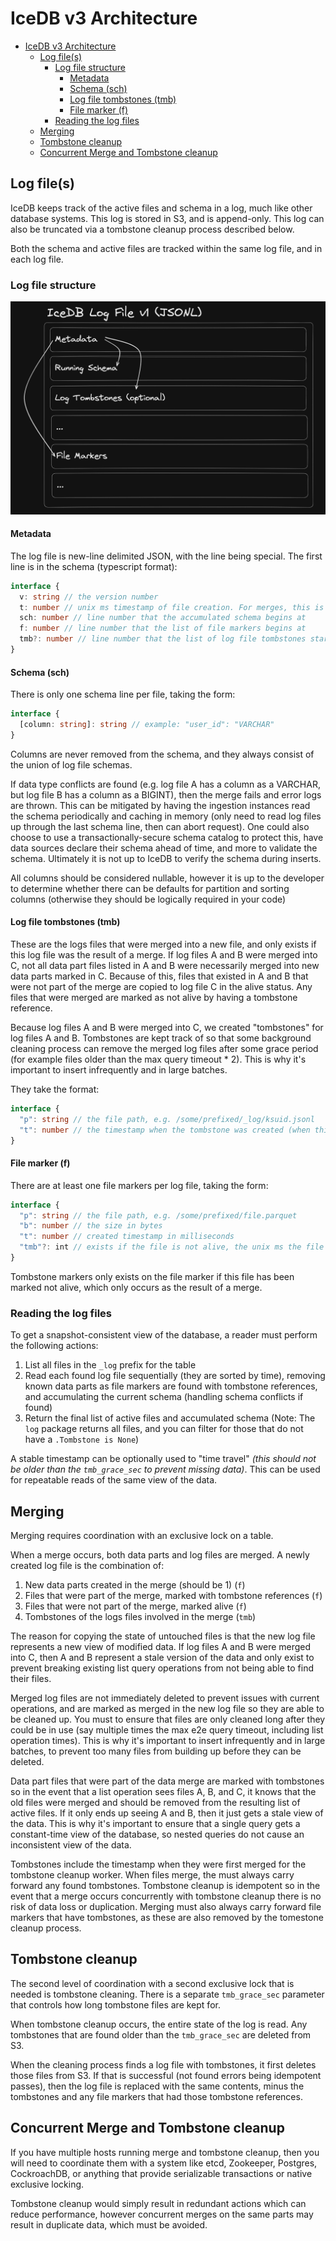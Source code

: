 # IceDB v3 Architecture

<!-- TOC -->

* [IceDB v3 Architecture](#icedb-v3-architecture)
    * [Log file(s)](#log-files)
        * [Log file structure](#log-file-structure)
            * [Metadata](#metadata)
            * [Schema (sch)](#schema-sch)
            * [Log file tombstones (tmb)](#log-file-tombstones-tmb)
            * [File marker (f)](#file-marker-f)
        * [Reading the log files](#reading-the-log-files)
    * [Merging](#merging)
    * [Tombstone cleanup](#tombstone-cleanup)
    * [Concurrent Merge and Tombstone cleanup](#concurrent-merge-and-tombstone-cleanup)

<!-- TOC -->

## Log file(s)

IceDB keeps track of the active files and schema in a log, much like other database systems. This log is stored in S3,
and is append-only. This log can also be truncated via a tombstone cleanup process described below.

Both the schema and active files are tracked within the same log file, and in each log file.

### Log file structure

![log file structure](img/log-format.png)

#### Metadata

The log file is new-line delimited JSON, with the line being special. The first line is in the schema (typescript
format):

```ts
interface {
  v: string // the version number
  t: number // unix ms timestamp of file creation. For merges, this is the timestamp after listing ends and merging logic begins, for append operations, it's the moment metadata is created, tombstone cleanup leaves the current value when replacing a file
  sch: number // line number that the accumulated schema begins at
  f: number // line number that the list of file markers begins at
  tmb?: number // line number that the list of log file tombstones start at
}
```

#### Schema (sch)

There is only one schema line per file, taking the form:

```ts
interface {
  [column: string]: string // example: "user_id": "VARCHAR"
}
```

Columns are never removed from the schema, and they always consist of the union of log file schemas.

If data type conflicts are found (e.g. log file A has a column as a VARCHAR, but log file B has a column as a BIGINT),
then the merge fails and error logs are thrown. This can be mitigated by having the ingestion instances read the schema
periodically and caching in memory (only need to read log files up through the last schema line, then can abort
request). One could also choose to use a transactionally-secure schema catalog to protect this, have data sources
declare their schema ahead of time, and more to validate the schema. Ultimately it is not up to IceDB to verify the
schema during inserts.

All columns should be considered nullable, however it is up to the developer to determine whether there can be defaults for partition and sorting columns (otherwise they should be logically required in your code)

#### Log file tombstones (tmb)

These are the logs files that were merged into a new file, and only exists if this log file was the result of a merge.
If log files A and B were merged into C, not all data part files listed in A and B were necessarily merged into new data
parts marked in C. Because of this, files that existed in A and B that were not part of the merge are copied to log file
C in the alive status. Any files that were merged are marked as not alive by having a tombstone reference.

Because log files A and B were merged into C, we created "tombstones" for log files A and B. Tombstones are kept track
of so that some background cleaning process can remove the merged log files after some grace period (for example files
older than the max query timeout * 2). This is why it's important to insert infrequently and in large batches.

They take the format:

```ts
interface {
  "p": string // the file path, e.g. /some/prefixed/_log/ksuid.jsonl
  "t": number // the timestamp when the tombstone was created (when this log file was first part of a merge)
}
```

#### File marker (f)

There are at least one file markers per log file, taking the form:

```ts
interface {
  "p": string // the file path, e.g. /some/prefixed/file.parquet
  "b": number // the size in bytes
  "t": number // created timestamp in milliseconds
  "tmb"?: int // exists if the file is not alive, the unix ms the file was tombstoned
}
```

Tombstone markers only exists on the file marker if this file has been marked not alive, which only occurs as the 
result of a merge.

### Reading the log files

To get a snapshot-consistent view of the database, a reader must perform the following actions:

1. List all files in the `_log` prefix for the table
2. Read each found log file sequentially (they are sorted by time), removing known data parts as file markers are found
   with tombstone references, and accumulating the current schema (handling schema conflicts if found)
3. Return the final list of active files and accumulated schema (Note: The `log` package returns all files, and you 
   can filter for those that do not have a `.Tombstone is None`)

A stable timestamp can be optionally used to "time travel" *(this should not be older than the `tmb_grace_sec` to
prevent missing data)*. This can be used for repeatable reads of the same view of the data.

## Merging

Merging requires coordination with an exclusive lock on a table.

When a merge occurs, both data parts and log files are merged. A newly created log file is the combination of:

1. New data parts created in the merge (should be 1) (`f`)
2. Files that were part of the merge, marked with tombstone references (`f`)
3. Files that were not part of the merge, marked alive (`f`)
4. Tombstones of the logs files involved in the merge (`tmb`)

The reason for copying the state of untouched files is that the new log file represents a new view of modified data.
If log files A and B were merged into C, then A and B represent a stale version of the data and only exist to prevent
breaking existing list query operations from not being able to find their files.

Merged log files are not immediately deleted to prevent issues with current operations, and are marked as merged in the
new log file so they are able to be cleaned up. You must to ensure that files are only cleaned long after they could be
in use (say multiple times the max e2e query timeout, including list operation times). This is why it's important to
insert infrequently and in large batches, to prevent too many files from building up before they can be deleted.

Data part files that were part of the data merge are marked with tombstones so in the event that a list operation sees
files A, B, and C, it knows that the old files were merged and should be removed from the resulting list of active
files. If it only ends up seeing A and B, then it just gets a stale view of the data. This is why it's important to
ensure that a single query gets a constant-time view of the database, so nested queries do not cause an inconsistent
view of the data.

Tombstones include the timestamp when they were first merged for the tombstone cleanup worker. When files merge, the
must always carry forward any found tombstones. Tombstone cleanup is idempotent so in the event that a merge occurs
concurrently with tombstone cleanup there is no risk of data loss or duplication. Merging must also always carry forward
file markers that have tombstones, as these are also removed by the tomestone cleanup process.

## Tombstone cleanup

The second level of coordination with a second exclusive lock that is needed is tombstone cleaning. There is a
separate `tmb_grace_sec` parameter that controls how long tombstone files are kept for.

When tombstone cleanup occurs, the entire state of the log is read. Any tombstones that are found older than
the `tmb_grace_sec` are deleted from S3.

When the cleaning process finds a log file with tombstones, it first deletes those files from S3. If that is
successful (not found errors being idempotent passes), then the log file is replaced with the same contents, minus the
tombstones and any file markers that had those tombstone references.

## Concurrent Merge and Tombstone cleanup

If you have multiple hosts running merge and tombstone cleanup, then you will need to coordinate them with a system
like etcd, Zookeeper, Postgres, CockroachDB, or anything that provide serializable transactions or native exclusive
locking.

Tombstone cleanup would simply result in redundant actions which can reduce performance, however concurrent merges
on the same parts may result in duplicate data, which must be avoided.
